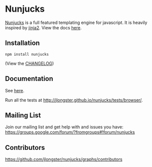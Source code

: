 
# Nunjucks

[Nunjucks](http://jlongster.github.io/nunjucks/) is a full featured
templating engine for javascript. It is heavily inspired by
[jinja2](http://jinja.pocoo.org/). View the docs
[here](http://jlongster.github.io/nunjucks/).

## Installation

`npm install nunjucks`

(View the [CHANGELOG](https://github.com/jlongster/nunjucks/blob/master/CHANGELOG.md))

## Documentation

See [here](http://jlongster.github.io/nunjucks/).

Run all the tests at http://jlongster.github.io/nunjucks/tests/browser/.

## Mailing List

Join our mailing list and get help with and issues you have:
https://groups.google.com/forum/?fromgroups#!forum/nunjucks

## Contributors

https://github.com/jlongster/nunjucks/graphs/contributors